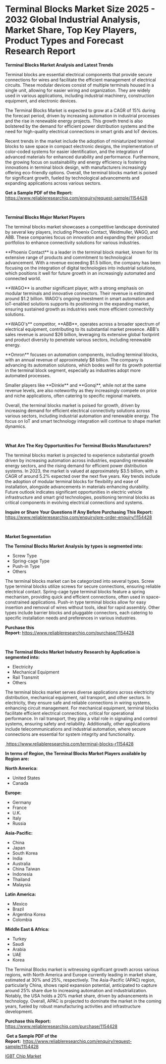 <p><h1>Terminal Blocks Market Size 2025 - 2032 Global Industrial Analysis, Market Share, Top Key Players, Product Types and Forecast Research Report</h1></p><p><strong>Terminal Blocks Market Analysis and Latest Trends</strong></p>
<p><p>Terminal blocks are essential electrical components that provide secure connections for wires and facilitate the efficient management of electrical circuits. These modular devices consist of multiple terminals housed in a single unit, allowing for easier wiring and organization. They are widely used in various applications, including industrial machinery, construction equipment, and electronic devices.</p><p>The Terminal Blocks Market is expected to grow at a CAGR of 15% during the forecast period, driven by increasing automation in industrial processes and the rise in renewable energy projects. This growth trend is also bolstered by the demand for efficient power distribution systems and the need for high-quality electrical connections in smart grids and IoT devices.</p><p>Recent trends in the market include the adoption of miniaturized terminal blocks to save space in compact electronic designs, the implementation of color-coded systems for easier identification, and the integration of advanced materials for enhanced durability and performance. Furthermore, the growing focus on sustainability and energy efficiency is fostering innovations in terminal block design, with manufacturers increasingly offering eco-friendly options. Overall, the terminal blocks market is poised for significant growth, fueled by technological advancements and expanding applications across various sectors.</p></p>
<p><strong>Get a Sample PDF of the Report:&nbsp;</strong> <a href="https://www.reliableresearchiq.com/enquiry/request-sample/1154428?utm_campaign=3180&utm_medium=2&utm_source=Github&utm_content=ia&utm_term=06042025&utm_id=terminal-blocks">https://www.reliableresearchiq.com/enquiry/request-sample/1154428</a></p>
<p>&nbsp;</p>
<p><strong>Terminal Blocks Major Market Players</strong></p>
<p><p>The terminal blocks market showcases a competitive landscape dominated by several key players, including Phoenix Contact, Weidmuller, WAGO, and ABB. These companies focus on innovation and expanding their product portfolios to enhance connectivity solutions for various industries.</p><p>**Phoenix Contact** is a leader in the terminal block market, known for its extensive range of products and commitment to technological advancement. With a revenue exceeding $1.5 billion, the company has been focusing on the integration of digital technologies into industrial solutions, which positions it well for future growth in an increasingly automated and connected world.</p><p>**WAGO** is another significant player, with a strong emphasis on modular terminals and innovative connectors. Their revenue is estimated around $1.2 billion. WAGO's ongoing investment in smart automation and IoT-enabled solutions supports its positioning in the expanding market, ensuring sustained growth as industries seek more efficient connectivity solutions.</p><p>**WAGO's** competitor, **ABB**, operates across a broader spectrum of electrical equipment, contributing to its substantial market presence. ABB's sales revenue is around $26 billion, leveraging its extensive global footprint and product diversity to penetrate various sectors, including renewable energy.</p><p>**Omron** focuses on automation components, including terminal blocks, with an annual revenue of approximately $8 billion. The company is advancing its automation solutions, which bodes well for its growth potential in the terminal block segment, especially as industries adopt more automated processes.</p><p>Smaller players like **Dinkle** and **Gonqi**, while not at the same revenue levels, are also noteworthy as they increasingly compete on price and niche applications, often catering to specific regional markets.</p><p>Overall, the terminal blocks market is poised for growth, driven by increasing demand for efficient electrical connectivity solutions across various sectors, including industrial automation and renewable energy. The focus on IoT and smart technology integration will continue to shape market dynamics.</p></p>
<p>&nbsp;</p>
<p><strong>What Are The Key Opportunities For Terminal Blocks Manufacturers?</strong></p>
<p><p>The terminal blocks market is projected to experience substantial growth driven by increasing automation across industries, expanding renewable energy sectors, and the rising demand for efficient power distribution systems. In 2023, the market is valued at approximately $3.5 billion, with a CAGR of around 5.2% expected over the next five years. Key trends include the adoption of modular terminal blocks for flexibility and ease of installation, alongside advancements in materials enhancing durability. Future outlook indicates significant opportunities in electric vehicle infrastructure and smart grid technologies, positioning terminal blocks as critical components in evolving electrical connections and systems.</p></p>
<p><strong>Inquire or Share Your Questions If Any Before Purchasing This Report:</strong> <a href="https://www.reliableresearchiq.com/enquiry/pre-order-enquiry/1154428?utm_campaign=3180&utm_medium=2&utm_source=Github&utm_content=ia&utm_term=06042025&utm_id=terminal-blocks">https://www.reliableresearchiq.com/enquiry/pre-order-enquiry/1154428</a></p>
<p>&nbsp;</p>
<p><strong>Market Segmentation</strong></p>
<p><strong>The Terminal Blocks Market Analysis by types is segmented into:</strong></p>
<p><ul><li>Screw Type</li><li>Spring-cage Type</li><li>Push-in Type</li><li>Others</li></ul></p>
<p><p>The terminal blocks market can be categorized into several types. Screw type terminal blocks utilize screws for secure connections, ensuring reliable electrical contact. Spring-cage type terminal blocks feature a spring mechanism, providing quick and efficient connections, often used in space-constrained applications. Push-in type terminal blocks allow for easy insertion and removal of wires without tools, ideal for rapid assembly. Other types include barrier blocks and pluggable connectors, each catering to specific installation needs and preferences in various industries.</p></p>
<p><strong>Purchase this Report:&nbsp;</strong><a href="https://www.reliableresearchiq.com/purchase/1154428?utm_campaign=3180&utm_medium=2&utm_source=Github&utm_content=ia&utm_term=06042025&utm_id=terminal-blocks">https://www.reliableresearchiq.com/purchase/1154428</a></p>
<p>&nbsp;</p>
<p><strong>The Terminal Blocks Market Industry Research by Application is segmented into:</strong></p>
<p><ul><li>Electricity</li><li>Mechanical Equipment</li><li>Rail Transmit</li><li>Others</li></ul></p>
<p><p>The terminal blocks market serves diverse applications across electricity distribution, mechanical equipment, rail transport, and other sectors. In electricity, they ensure safe and reliable connections in wiring systems, enhancing circuit management. For mechanical equipment, terminal blocks facilitate efficient electrical connections, critical for operational performance. In rail transport, they play a vital role in signaling and control systems, ensuring safety and reliability. Additionally, other applications include telecommunications and industrial automation, where secure connections are essential for system integrity and functionality.</p></p>
<p><a href="https://www.reliableresearchiq.com/terminal-blocks-r1154428?utm_campaign=3180&utm_medium=2&utm_source=Github&utm_content=ia&utm_term=06042025&utm_id=terminal-blocks">&nbsp;https://www.reliableresearchiq.com/terminal-blocks-r1154428</a></p>
<p><strong>In terms of Region, the Terminal Blocks Market Players available by Region are:</strong></p>
<p>
    <p> <strong> North America: </strong>
        <ul>
            <li>United States</li>
            <li>Canada</li>
        </ul>
        </p> 
    <p> <strong> Europe: </strong>
        <ul>
            <li>Germany</li>
            <li>France</li>
            <li>U.K.</li>
            <li>Italy</li>
            <li>Russia</li>
        </ul>
        </p> 
    <p> <strong> Asia-Pacific: </strong>
        <ul>
            <li>China</li>
            <li>Japan</li>
            <li>South Korea</li>
            <li>India</li>
            <li>Australia</li>
            <li>China Taiwan</li>
            <li>Indonesia</li>
            <li>Thailand</li>
            <li>Malaysia</li>
        </ul>
        </p> 
    <p> <strong> Latin America: </strong>
        <ul>
            <li>Mexico</li>
            <li>Brazil</li>
            <li>Argentina Korea</li>
            <li>Colombia</li>
        </ul>
        </p> 
    <p> <strong> Middle East & Africa: </strong>
        <ul>
            <li>Turkey</li>
            <li>Saudi</li>
            <li>Arabia</li>
            <li>UAE</li>
            <li>Korea</li>
        </ul>
    </p>
    </p>
<p><p>The Terminal Blocks market is witnessing significant growth across various regions, with North America and Europe currently leading in market share, estimated at 30% and 25%, respectively. The Asia-Pacific (APAC) region, particularly China, shows rapid expansion potential, anticipated to capture around 25% share due to increasing automation and industrialization. Notably, the USA holds a 20% market share, driven by advancements in technology. Overall, APAC is projected to dominate the market in the coming years, fueled by robust manufacturing activities and infrastructure development.</p></p>
<p><strong>Purchase this Report: </strong><a href="https://www.reliableresearchiq.com/purchase/1154428?utm_campaign=3180&utm_medium=2&utm_source=Github&utm_content=ia&utm_term=06042025&utm_id=terminal-blocks">https://www.reliableresearchiq.com/purchase/1154428</a></p>
<p>&nbsp;<strong>Get a Sample PDF of the Report:&nbsp;&nbsp;</strong><a href="https://www.reliableresearchiq.com/enquiry/request-sample/1154428?utm_campaign=3180&utm_medium=2&utm_source=Github&utm_content=ia&utm_term=06042025&utm_id=terminal-blocks">https://www.reliableresearchiq.com/enquiry/request-sample/1154428</a></p>
<p><strong></strong></p>
<p><p><a href="https://github.com/akermigarib/Market-Research-Report-List-1/blob/main/igbt-chip-market.md?utm_campaign=3180&utm_medium=2&utm_source=Github&utm_content=ia&utm_term=06042025&utm_id=terminal-blocks">IGBT Chip Market</a></p></p>